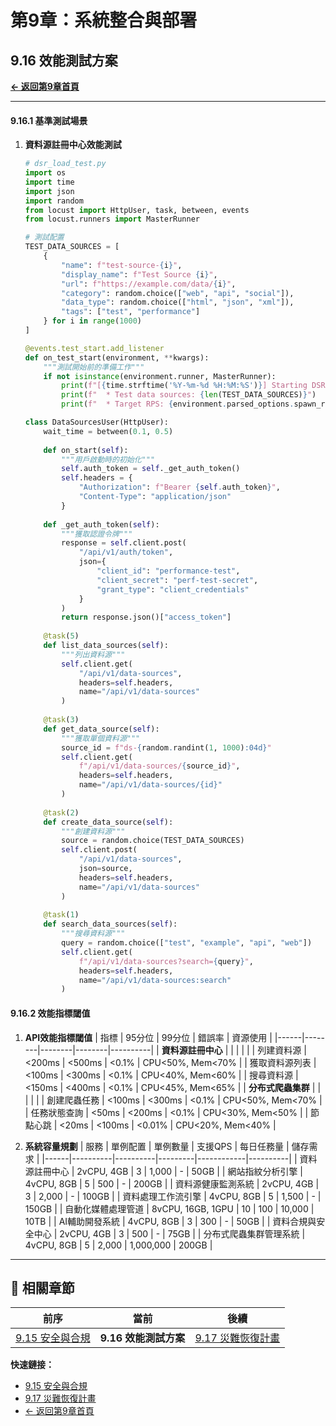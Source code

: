 # 第9章：系統整合與部署

## 9.16 效能測試方案

**[← 返回第9章首頁](ch9-index.md)**

---

#### 9.16.1 基準測試場景

1. **資料源註冊中心效能測試**
   ```python
   # dsr_load_test.py
   import os
   import time
   import json
   import random
   from locust import HttpUser, task, between, events
   from locust.runners import MasterRunner
   
   # 測試配置
   TEST_DATA_SOURCES = [
       {
           "name": f"test-source-{i}",
           "display_name": f"Test Source {i}",
           "url": f"https://example.com/data/{i}",
           "category": random.choice(["web", "api", "social"]),
           "data_type": random.choice(["html", "json", "xml"]),
           "tags": ["test", "performance"]
       } for i in range(1000)
   ]
   
   @events.test_start.add_listener
   def on_test_start(environment, **kwargs):
       """測試開始前的準備工作"""
       if not isinstance(environment.runner, MasterRunner):
           print(f"[{time.strftime('%Y-%m-%d %H:%M:%S')}] Starting DSR performance test")
           print(f"  * Test data sources: {len(TEST_DATA_SOURCES)}")
           print(f"  * Target RPS: {environment.parsed_options.spawn_rate}")
   
   class DataSourcesUser(HttpUser):
       wait_time = between(0.1, 0.5)
       
       def on_start(self):
           """用戶啟動時的初始化"""
           self.auth_token = self._get_auth_token()
           self.headers = {
               "Authorization": f"Bearer {self.auth_token}",
               "Content-Type": "application/json"
           }
       
       def _get_auth_token(self):
           """獲取認證令牌"""
           response = self.client.post(
               "/api/v1/auth/token",
               json={
                   "client_id": "performance-test",
                   "client_secret": "perf-test-secret",
                   "grant_type": "client_credentials"
               }
           )
           return response.json()["access_token"]
       
       @task(5)
       def list_data_sources(self):
           """列出資料源"""
           self.client.get(
               "/api/v1/data-sources",
               headers=self.headers,
               name="/api/v1/data-sources"
           )
       
       @task(3)
       def get_data_source(self):
           """獲取單個資料源"""
           source_id = f"ds-{random.randint(1, 1000):04d}"
           self.client.get(
               f"/api/v1/data-sources/{source_id}",
               headers=self.headers,
               name="/api/v1/data-sources/{id}"
           )
       
       @task(2)
       def create_data_source(self):
           """創建資料源"""
           source = random.choice(TEST_DATA_SOURCES)
           self.client.post(
               "/api/v1/data-sources",
               json=source,
               headers=self.headers,
               name="/api/v1/data-sources"
           )
       
       @task(1)
       def search_data_sources(self):
           """搜尋資料源"""
           query = random.choice(["test", "example", "api", "web"])
           self.client.get(
               f"/api/v1/data-sources?search={query}",
               headers=self.headers,
               name="/api/v1/data-sources:search"
           )
   ```

#### 9.16.2 效能指標閾值

1. **API效能指標閾值**
   | 指標 | 95分位 | 99分位 | 錯誤率 | 資源使用 |
   |------|--------|--------|--------|----------|
   | **資料源註冊中心** | | | | |
   | 列建資料源 | <200ms | <500ms | <0.1% | CPU<50%, Mem<70% |
   | 獲取資料源列表 | <100ms | <300ms | <0.1% | CPU<40%, Mem<60% |
   | 搜尋資料源 | <150ms | <400ms | <0.1% | CPU<45%, Mem<65% |
   | **分布式爬蟲集群** | | | | |
   | 創建爬蟲任務 | <100ms | <300ms | <0.1% | CPU<50%, Mem<70% |
   | 任務狀態查詢 | <50ms | <200ms | <0.1% | CPU<30%, Mem<50% |
   | 節點心跳 | <20ms | <100ms | <0.01% | CPU<20%, Mem<40% |

2. **系統容量規劃**
   | 服務 | 單例配置 | 單例數量 | 支援QPS | 每日任務量 | 儲存需求 |
   |------|----------|----------|---------|------------|----------|
   | 資料源註冊中心 | 2vCPU, 4GB | 3 | 1,000 | - | 50GB |
   | 網站指紋分析引擎 | 4vCPU, 8GB | 5 | 500 | - | 200GB |
   | 資料源健康監測系統 | 2vCPU, 4GB | 3 | 2,000 | - | 100GB |
   | 資料處理工作流引擎 | 4vCPU, 8GB | 5 | 1,500 | - | 150GB |
   | 自動化媒體處理管道 | 8vCPU, 16GB, 1GPU | 10 | 100 | 10,000 | 10TB |
   | AI輔助開發系統 | 4vCPU, 8GB | 3 | 300 | - | 50GB |
   | 資料合規與安全中心 | 2vCPU, 4GB | 3 | 500 | - | 75GB |
   | 分布式爬蟲集群管理系統 | 4vCPU, 8GB | 5 | 2,000 | 1,000,000 | 200GB |

---

## 📑 相關章節

| 前序 | 當前 | 後續 |
|-----|------|------|
| [9.15 安全與合規](ch9-15-安全與合規.md) | **9.16 效能測試方案** | [9.17 災難恢復計畫](ch9-17-災難恢復計畫.md) |

**快速鏈接：**
- [9.15 安全與合規](ch9-15-安全與合規.md)
- [9.17 災難恢復計畫](ch9-17-災難恢復計畫.md)
- [← 返回第9章首頁](ch9-index.md)

